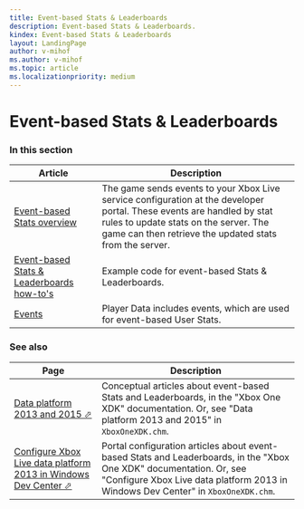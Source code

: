 ```yaml
---
title: Event-based Stats & Leaderboards
description: Event-based Stats & Leaderboards.
kindex: Event-based Stats & Leaderboards
layout: LandingPage
author: v-mihof
ms.author: v-mihof
ms.topic: article
ms.localizationpriority: medium
---
```


# Event-based Stats & Leaderboards


### In this section

| Article | Description |
|---------|-------------|
| [Event-based Stats overview](live-stats-eb-overview.md) | The game sends events to your Xbox Live service configuration at the developer portal. These events are handled by stat rules to update stats on the server. The game can then retrieve the updated stats from the server. |
| [Event-based Stats & Leaderboards how-to's](how-to/live-statslb-eb-howto-nav.md) | Example code for event-based Stats & Leaderboards. |
| [Events](events/live-events-nav.md) | Player Data includes events, which are used for event-based User Stats. |


### See also

| Page | Description |
|---------|-------------|
| <a href="https://developer.microsoft.com/games/xbox/docs/xdk/data-platform-2013-2015" target="_blank">Data platform 2013 and 2015 &#11008;</a> | Conceptual articles about event-based Stats and Leaderboards, in the "Xbox One XDK" documentation. Or, see "Data platform 2013 and 2015" in `XboxOneXDK.chm`. |
| <a href="https://developer.microsoft.com/games/xbox/docs/xdk/dev-center-configure-data-platform-2013" target="_blank">Configure Xbox Live data platform 2013 in Windows Dev Center &#11008;</a> | Portal configuration articles about event-based Stats and Leaderboards, in the "Xbox One XDK" documentation. Or, see "Configure Xbox Live data platform 2013 in Windows Dev Center" in `XboxOneXDK.chm`. |
